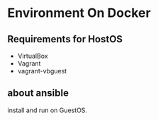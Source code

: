# Environment On Docker

## Requirements for HostOS

- VirtualBox
- Vagrant
- vagrant-vbguest

## about ansible

install and run on GuestOS. 
